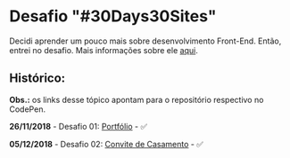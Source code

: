 # Desafio "#30Days30Sites"

Decidi aprender um pouco mais sobre desenvolvimento Front-End. Então, entrei no desafio. Mais informações sobre ele [aqui](http://www.codelegy.com/30days30sites/).

## Histórico:

**Obs.:** os links desse tópico apontam para o repositório respectivo no CodePen.

**26/11/2018** - Desafio 01: [Portfólio](https://codepen.io/vanribeiro/pen/VVqYNV) - ✅

**05/12/2018** - Desafio 02: [Convite de Casamento](https://codepen.io/vanribeiro/pen/bQyoRO) - ✅
